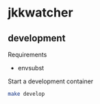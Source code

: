 # jkkwatcher

## development

Requirements

- envsubst

Start a development container

```bash
make develop
```
